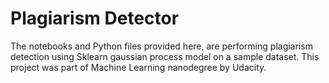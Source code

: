 # Plagiarism Detector
The notebooks and Python files provided here, are performing plagiarism detection using Sklearn gaussian process model on a sample dataset. This project was part of Machine Learning nanodegree by Udacity.